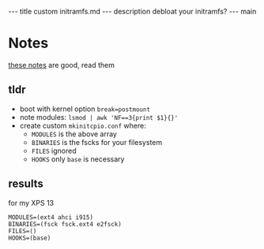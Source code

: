 --- title
custom initramfs.md
--- description
debloat your initramfs?
--- main


# Notes

[these notes](https://hootiegibbon.gitlab.io/blog/2018/10/02/CustomInitramfs.html)
are good,
read them

## tldr

- boot with kernel option `break=postmount`
- note modules: `lsmod | awk 'NF==3{print $1}{}'`
- create custom `mkinitcpio.conf` where:
  - `MODULES` is the above array
  - `BINARIES` is the fscks for your filesystem
  - `FILES` ignored
  - `HOOKS` only `base` is necessary

## results

for my XPS 13

```
MODULES=(ext4 ahci i915)
BINARIES=(fsck fsck.ext4 e2fsck)
FILES=()
HOOKS=(base)
```
